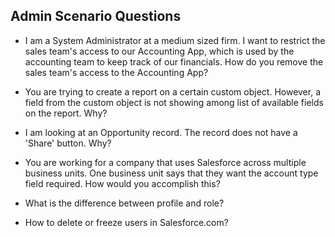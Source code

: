 ## Admin Scenario Questions
* I am a System Administrator at a medium sized firm. I want to restrict the sales team's access to our Accounting App, which is used by the accounting team to keep track of our financials. How do you remove the sales team's access to the Accounting App?

* You are trying to create a report on a certain custom object. However, a field from the custom object is not showing among list of available fields on the report. Why?

* I am looking at an Opportunity record. The record does not have a 'Share' button. Why? 

* You are working for a company that uses Salesforce across multiple business units. One business unit says that they want the account type field required. How would you accomplish this?

* What is the difference between profile and role?

* How to delete or freeze users in Salesforce.com?